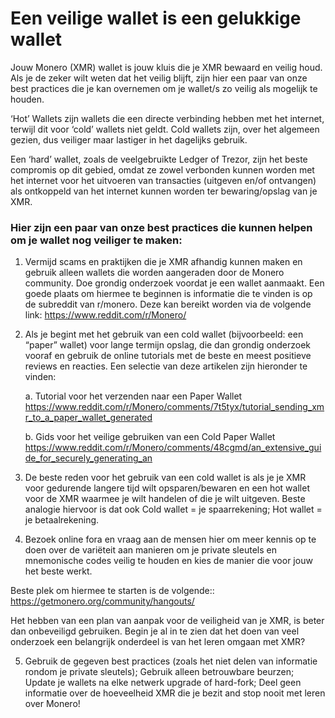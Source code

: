 # Een veilige wallet is een gelukkige wallet

Jouw Monero (XMR) wallet is jouw kluis die je  XMR bewaard en veilig houd. Als je de zeker wilt weten dat het veilig blijft, zijn hier een paar van onze best practices die je kan overnemen om je wallet/s zo veilig als mogelijk te houden.

‘Hot’ Wallets zijn wallets die een directe verbinding hebben met het internet, terwijl dit voor ‘cold’ wallets niet geldt. Cold wallets zijn, over het algemeen gezien, dus veiliger maar lastiger in het dagelijks gebruik. 

Een ‘hard’ wallet, zoals de veelgebruikte Ledger of Trezor, zijn het beste compromis op dit gebied, omdat ze zowel verbonden kunnen worden met het internet voor het uitvoeren van transacties (uitgeven en/of ontvangen) als ontkoppeld van het internet kunnen worden ter bewaring/opslag van je XMR. 

### Hier zijn een paar van onze best practices die kunnen helpen om je wallet nog veiliger te maken:

1. Vermijd scams en praktijken die je XMR afhandig kunnen maken en gebruik alleen wallets die worden aangeraden door de Monero community. Doe grondig onderzoek voordat je een wallet aanmaakt. Een goede plaats om hiermee te beginnen is informatie die te vinden is op de subreddit van  r/monero. Deze kan bereikt worden via de volgende link: https://www.reddit.com/r/Monero/

2. Als je begint met het gebruik van een cold wallet (bijvoorbeeld: een “paper” wallet) voor lange termijn opslag, die dan grondig onderzoek vooraf en gebruik de online tutorials met de beste en meest positieve reviews en reacties. Een selectie van deze artikelen zijn hieronder te vinden: 

   a. Tutorial voor het verzenden naar een Paper Wallet
https://www.reddit.com/r/Monero/comments/7t5tyx/tutorial_sending_xmr_to_a_paper_wallet_generated

   b. Gids voor het veilige gebruiken van een Cold Paper Wallet
https://www.reddit.com/r/Monero/comments/48cgmd/an_extensive_guide_for_securely_generating_an

3. De beste reden voor het gebruik van een cold wallet is als je je XMR voor gedurende langere tijd wilt opsparen/bewaren en een hot wallet voor de XMR waarmee je wilt handelen of die je wilt uitgeven. Beste analogie hiervoor is dat ook Cold wallet = je spaarrekening; Hot wallet = je betaalrekening. 

4. Bezoek online fora en vraag aan de mensen hier om meer kennis op te doen over de variëteit aan manieren om je private sleutels en mnemonische codes veilig te houden en kies de manier die voor jouw het beste werkt. 

Beste plek om hiermee te starten is de volgende:: 
https://getmonero.org/community/hangouts/ 

Het hebben van een plan van aanpak voor de veiligheid van je XMR, is beter dan onbeveiligd gebruiken. 
Begin je al in te zien dat het doen van veel onderzoek een belangrijk onderdeel is van het leren omgaan met XMR? 

5. Gebruik de gegeven best practices (zoals het niet delen van informatie rondom je private sleutels); Gebruik alleen betrouwbare beurzen; Update je wallets na elke netwerk upgrade of hard-fork; Deel geen informatie over de hoeveelheid XMR die je bezit and stop nooit met leren over Monero!
